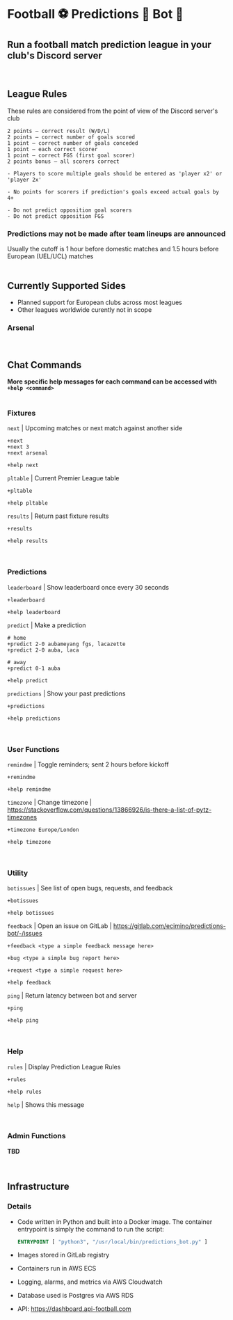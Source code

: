 # Football :soccer: Predictions :thinking: Bot :robot:
## Run a football match prediction league in your club's Discord server
<br>

## League Rules
These rules are considered from the point of view of the Discord server's club
```
2 points – correct result (W/D/L)
2 points – correct number of goals scored
1 point – correct number of goals conceded
1 point – each correct scorer
1 point – correct FGS (first goal scorer)
2 points bonus – all scorers correct

- Players to score multiple goals should be entered as 'player x2' or 'player 2x'

- No points for scorers if prediction's goals exceed actual goals by 4+

- Do not predict opposition goal scorers
- Do not predict opposition FGS
```

### **Predictions may not be made after team lineups are announced**
Usually the cutoff is 1 hour before domestic matches and 1.5 hours before European (UEL/UCL) matches
<br>
<br>


## Currently Supported Sides
- Planned support for European clubs across most leagues
- Other leagues worldwide curently not in scope

### **Arsenal**
<br>


## Chat Commands
**More specific help messages for each command can be accessed with `+help <command>`**
<br>
<br>
### Fixtures  
  `next` | Upcoming matches or next match against another side  
  ```
  +next
  +next 3
  +next arsenal

  +help next
  ```

  `pltable` | Current Premier League table
  ```
  +pltable

  +help pltable
  ```
  
  `results` | Return past fixture results
  ```
  +results

  +help results
  ```
<br>

### Predictions
  `leaderboard` | Show leaderboard once every 30 seconds
  ```
  +leaderboard

  +help leaderboard
  ```
  
  `predict` | Make a prediction
  ```
  # home
  +predict 2-0 aubameyang fgs, lacazette
  +predict 2-0 auba, laca

  # away
  +predict 0-1 auba

  +help predict
  ```
  
  `predictions` | Show your past predictions
  ```
  +predictions

  +help predictions
  ```
<br>

### User Functions
  `remindme` | Toggle reminders; sent 2 hours before kickoff
  ```
  +remindme

  +help remindme
  ```

  `timezone` | Change timezone | https://stackoverflow.com/questions/13866926/is-there-a-list-of-pytz-timezones
  ```
  +timezone Europe/London

  +help timezone
  ```
<br>

### Utility
  `botissues` | See list of open bugs, requests, and feedback
  ```
  +botissues

  +help botissues
  ```
  
  `feedback` | Open an issue on GitLab | https://gitlab.com/ecimino/predictions-bot/-/issues
  ```
  +feedback <type a simple feedback message here>

  +bug <type a simple bug report here>
  
  +request <type a simple request here>

  +help feedback
  ```

  `ping` | Return latency between bot and server
  ```
  +ping

  +help ping
  ```
<br>

### Help
  `rules` | Display Prediction League Rules
  ```
  +rules

  +help rules
  ```
  
  `help` | Shows this message

<br>

### Admin Functions
**TBD**


<br>

## Infrastructure
### Details
- Code written in Python and built into a Docker image. The container entrypoint is simply the command to run the script:
    ```Dockerfile
    ENTRYPOINT [ "python3", "/usr/local/bin/predictions_bot.py" ]
    ```

- Images stored in GitLab registry

- Containers run in AWS ECS

- Logging, alarms, and metrics via AWS Cloudwatch

- Database used is Postgres via AWS RDS

- API: https://dashboard.api-football.com